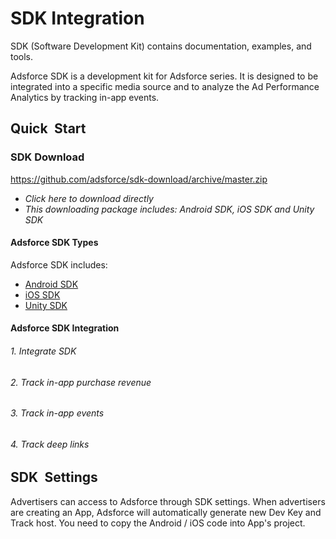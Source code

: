# SDK Integration

SDK (Software Development Kit) contains documentation, examples, and tools.

Adsforce SDK is a development kit for Adsforce series. It is designed to be integrated into a specific media source and to analyze the Ad Performance Analytics by tracking in-app events.

## Quick&ensp;Start

### SDK Download

https://github.com/adsforce/sdk-download/archive/master.zip

- *Click here to download directly*
- *This downloading package includes: Android SDK, iOS SDK and Unity SDK*

#### Adsforce SDK Types

Adsforce SDK includes:

- [Android SDK](quick-start/Android/README.md)
- [iOS SDK](quick-start/iOS/README.md)
- [Unity SDK](quick-start/Unity/README.md)

#### Adsforce SDK Integration

###### 1. Integrate SDK
###### 2. Track in-app purchase revenue
###### 3. Track in-app events
###### 4. Track deep links

## SDK&ensp;Settings

Advertisers can access to Adsforce through SDK settings. When advertisers are creating an App, Adsforce will automatically generate  new Dev Key and Track host.  You need to copy the Android / iOS code into App's project.

